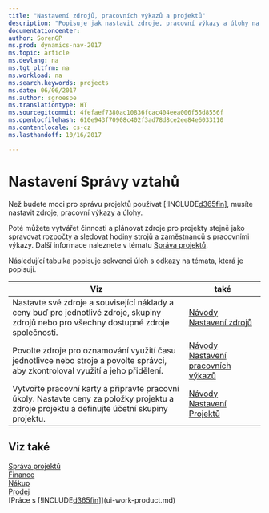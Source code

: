```yaml
---
title: "Nastavení zdrojů, pracovních výkazů a projektů"
description: "Popisuje jak nastavit zdroje, pracovní výkazy a úlohy na řízení projektů."
documentationcenter: 
author: SorenGP
ms.prod: dynamics-nav-2017
ms.topic: article
ms.devlang: na
ms.tgt_pltfrm: na
ms.workload: na
ms.search.keywords: projects
ms.date: 06/06/2017
ms.author: sgroespe
ms.translationtype: HT
ms.sourcegitcommit: 4fefaef7380ac10836fcac404eea006f55d8556f
ms.openlocfilehash: 610e943f70908c402f3ad78d8ce2ee84e6033110
ms.contentlocale: cs-cz
ms.lasthandoff: 10/16/2017

---
```

# <a name="setting-up-project-management"></a>Nastavení Správy vztahů
Než budete moci pro správu projektů používat [!INCLUDE[d365fin](includes/d365fin_md.md)], musíte nastavit zdroje, pracovní výkazy a úlohy.

Poté můžete vytvářet činnosti a plánovat zdroje pro projekty stejně jako spravovat rozpočty a sledovat hodiny strojů a zaměstnanců s pracovními výkazy. Další informace naleznete v tématu [Správa projektů](projects-manage-projects.md).  

Následující tabulka popisuje sekvenci úloh s odkazy na témata, která je popisují.

| Viz | také |
| --- | --- |
| Nastavte své zdroje a související náklady a ceny buď pro jednotlivé zdroje, skupiny zdrojů nebo pro všechny dostupné zdroje společnosti. |[Návody Nastavení zdrojů](projects-how-setup-resources.md) |
| Povolte zdroje pro oznamování využití času jednotlivce nebo stroje a povolte správci, aby zkontroloval využití a jeho přidělení. |[Návody Nastavení pracovních výkazů](projects-how-setup-time-sheets.md) |
| Vytvořte pracovní karty a připravte pracovní úkoly. Nastavte ceny za položky projektu a zdroje projektu a definujte účetní skupiny projektu. |[Návody Nastavení Projektů](projects-how-setup-jobs.md) |

## <a name="see-also"></a>Viz také
[Správa projektů](projects-manage-projects.md)  
[Finance](finance.md)  
[Nákup](purchasing-manage-purchasing.md)         
[Prodej](sales-manage-sales.md)     
[Práce s [!INCLUDE[d365fin](includes/d365fin_md.md)]](ui-work-product.md)  


